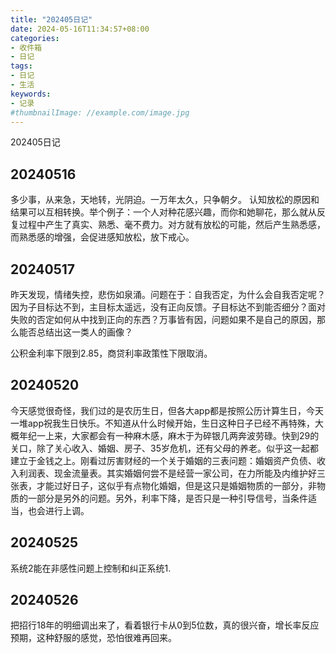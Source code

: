 ```yaml
---
title: "202405日记"
date: 2024-05-16T11:34:57+08:00
categories:
- 收件箱
- 日记
tags:
- 日记
- 生活
keywords:
- 记录
#thumbnailImage: //example.com/image.jpg
---
```

202405日记
<!--more-->
## 20240516
多少事，从来急，天地转，光阴迫。一万年太久，只争朝夕。
认知放松的原因和结果可以互相转换。举个例子：一个人对种花感兴趣，而你和她聊花，那么就从反复过程中产生了真实、熟悉、毫不费力。对方就有放松的可能，然后产生熟悉感，而熟悉感的增强，会促进感知放松，放下戒心。

## 20240517
昨天发现，情绪失控，悲伤如泉涌。问题在于：自我否定，为什么会自我否定呢？因为子目标达不到，主目标太遥远，没有正向反馈。子目标达不到能否细分？面对失败的否定如何从中找到正向的东西？万事皆有因，问题如果不是自己的原因，那么能否总结出这一类人的画像？

公积金利率下限到2.85，商贷利率政策性下限取消。

## 20240520
今天感觉很奇怪，我们过的是农历生日，但各大app都是按照公历计算生日，今天一堆app祝我生日快乐。不知道从什么时候开始，生日这种日子已经不再特殊，大概年纪一上来，大家都会有一种麻木感，麻木于为碎银几两奔波劳碌。快到29的关口，除了关心收入、婚姻、房子、35岁危机，还有父母的养老。似乎这一起都建立于金钱之上。刚看过厉害财经的一个关于婚姻的三表问题：婚姻资产负债、收入利润表、现金流量表。其实婚姻何尝不是经营一家公司，在力所能及内维护好三张表，才能过好日子，这似乎有点物化婚姻，但是这只是婚姻物质的一部分，非物质的一部分是另外的问题。另外，利率下降，是否只是一种引导信号，当条件适当，也会进行上调。

## 20240525
系统2能在非感性问题上控制和纠正系统1.

## 20240526
把招行18年的明细调出来了，看着银行卡从0到5位数，真的很兴奋，增长率反应预期，这种舒服的感觉，恐怕很难再回来。

